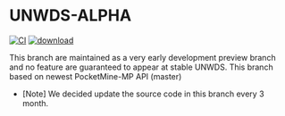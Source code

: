 # UNWDS-ALPHA
[![CI](https://github.com/UnnamedNetwork/UNWDS/workflows/CI/badge.svg)](https://github.com/UnnamedNetwork/UNWDS/actions) [![download](https://img.shields.io/github/v/release/unnamednetwork/unwds)](https://github.com/UnnamedNetwork/UNWDS/releases)

This branch are maintained as a very early development preview branch and no feature are guaranteed to appear at stable UNWDS. This branch based on newest PocketMine-MP API (master)
+ [Note] We decided update the source code in this branch every 3 month.
